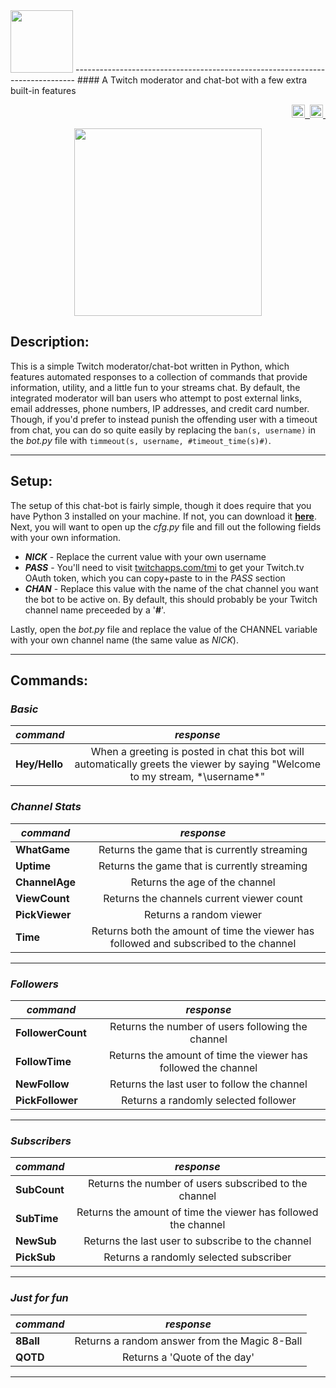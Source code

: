 <img src="https://cloud.githubusercontent.com/assets/16360374/21960526/8b68c6ba-daa4-11e6-9f1f-c36faba4d4cb.png" height="100">
------------------------------------------------------------------------------  
#### A Twitch moderator and chat-bot with a few extra built-in features
<p align="right">
    <a href="https://opensource.org/licenses/MIT">
	<img src="https://img.shields.io/apm/l/atomic-monokai-syntax.svg?" height="21" title="License">&nbsp;
    </a>  
    <a href="https://github.com/JonSn0w/TwitchChatBot">
	<img src="https://badges.frapsoft.com/os/v1/open-source.svg?v=103" height="21" title="Open-source">&nbsp;
    </a>
</p>

<p align="center">
	<img src="https://cloud.githubusercontent.com/assets/16360374/21961865/0587b562-daca-11e6-8007-3a8447b7cb02.png" height="300">
</p>

## Description:
This is a simple Twitch moderator/chat-bot written in Python, which features automated responses to a collection of commands that provide information, utility, and a little fun to your streams chat. By default, the integrated moderator will ban users who attempt to post external links, email addresses, phone numbers, IP addresses, and credit card number. Though, if you'd prefer to instead punish the offending user with a timeout from chat, you can do so quite easily by replacing the ```ban(s, username)``` in the *bot.py* file with ```timmeout(s, username, #timeout_time(s)#)```.

------------------------------------------------------------------------------  

## Setup:
  The setup of this chat-bot is fairly simple, though it does require that you have Python 3 installed on your machine. If not, you can download it [**here**](https://www.python.org/downloads/windows/).  
  Next, you will want to open up the *cfg.py* file and fill out the following fields with your own information.
  * ***NICK*** - Replace the current value with your own username
  * ***PASS*** - You'll need to visit [twitchapps.com/tmi](twitchapps.com/tmi) to get your Twitch.tv OAuth token, which you can copy+paste to in the *PASS* section
  * ***CHAN*** - Replace this value with the name of the chat channel you want the bot to be active on. By default, this should probably be your Twitch channel name preceeded by a '**#**'.  

Lastly, open the *bot.py* file and replace the value of the CHANNEL variable with your own channel name (the same value as *NICK*).  

------------------------------------------------------------------------------  

## Commands:

### *Basic*
|   *command*     |  *response*                                    |  
|-----------------|:----------------------------------------------:|
| **Hey/Hello**   | When a greeting is posted in chat this bot will automatically greets the viewer by saying "Welcome to my stream, *\username\*"|

### *Channel Stats*
|   *command*   |  *response*                                    |  
|---------------|:----------------------------------------------:|
| **WhatGame**  | Returns the game that is currently streaming   |
|  **Uptime**   | Returns the game that is currently streaming   |
| **ChannelAge**| Returns the age of the channel                 |
| **ViewCount** | Returns the channels current viewer count      |
| **PickViewer**| Returns a random viewer                        |
|   **Time**    | Returns both the amount of time the viewer has followed and subscribed to the channel |

------------------------------------------------------------------------------  

### *Followers*
|    *command*     |  *response*                                    |  
|------------------|:----------------------------------------------:|
| **FollowerCount**| Returns the number of users following the channel|
| **FollowTime**   | Returns the amount of time the viewer has followed the channel|
| **NewFollow**    | Returns the last user to follow the channel    |
| **PickFollower** | Returns a randomly selected follower           |

------------------------------------------------------------------------------  

### *Subscribers*
|  *command*   |  *response*                                      |  
|--------------|:------------------------------------------------:|
| **SubCount** | Returns the number of users subscribed to the channel|
| **SubTime**  | Returns the amount of time the viewer has followed the channel|
| **NewSub**   | Returns the last user to subscribe to the channel|
| **PickSub**  | Returns a randomly selected subscriber           |

------------------------------------------------------------------------------  

### *Just for fun*
|  *command*  |  *response*                                   |  
|-------------|:---------------------------------------------:|
| **8Ball**   | Returns a random answer from the Magic 8-Ball |
| **QOTD**    | Returns a 'Quote of the day'                  |

------------------------------------------------------------------------------  
